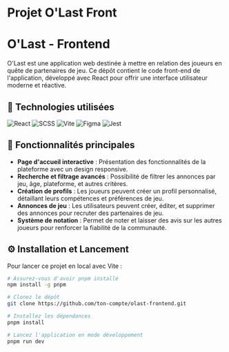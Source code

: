 # Projet O'Last Front 
# O'Last - Frontend

O'Last est une application web destinée à mettre en relation des joueurs en quête de partenaires de jeu. Ce dépôt contient le code front-end de l'application, développé avec React pour offrir une interface utilisateur moderne et réactive.

## 🚀 Technologies utilisées
![React](https://img.shields.io/badge/-React-61DAFB?logo=react&logoColor=black&style=for-the-badge)
![SCSS](https://img.shields.io/badge/-SCSS-CC6699?logo=sass&logoColor=white&style=for-the-badge)
![Vite](https://img.shields.io/badge/-Vite-646CFF?logo=vite&logoColor=white&style=for-the-badge)
![Figma](https://img.shields.io/badge/-Figma-F24E1E?logo=figma&logoColor=white&style=for-the-badge)
![Jest](https://img.shields.io/badge/-Jest-C21325?logo=jest&logoColor=white&style=for-the-badge)

## 🌟 Fonctionnalités principales
- **Page d'accueil interactive** : Présentation des fonctionnalités de la plateforme avec un design responsive.
- **Recherche et filtrage avancés** : Possibilité de filtrer les annonces par jeu, âge, plateforme, et autres critères.
- **Création de profils** : Les joueurs peuvent créer un profil personnalisé, détaillant leurs compétences et préférences de jeu.
- **Annonces de jeu** : Les utilisateurs peuvent créer, éditer, et supprimer des annonces pour recruter des partenaires de jeu.
- **Système de notation** : Permet de noter et laisser des avis sur les autres joueurs pour renforcer la fiabilité de la communauté.

## ⚙️ Installation et Lancement
Pour lancer ce projet en local avec Vite :


```bash
# Assurez-vous d'avoir pnpm installé
npm install -g pnpm

# Clonez le dépôt
git clone https://github.com/ton-compte/olast-frontend.git

# Installez les dépendances
pnpm install

# Lancez l'application en mode développement
pnpm run dev
